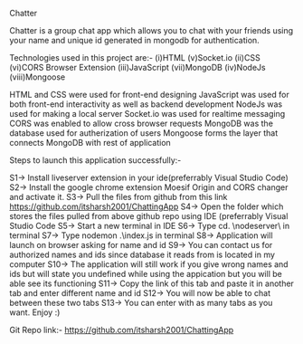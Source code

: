 Chatter 

Chatter is a group chat app which allows you to chat with your friends using your name and unique id generated 
in mongodb for authentication.

Technologies used in this project are:-
(i)HTML                 (v)Socket.io
(ii)CSS			            (vi)CORS Browser Extension
(iii)JavaScript		      (vii)MongoDB
(iv)NodeJs		          (viii)Mongoose

HTML and CSS were used for front-end designing
JavaScript was used for both front-end interactivity as well as backend development
NodeJs was used for making a local server
Socket.io was used for realtime messaging
CORS was enabled to allow cross browser requests
MongoDB was the database used for autherization of users
Mongoose forms the layer that connects MongoDB with rest of application

Steps to launch this application successfully:-

S1-> Install liveserver extension in your ide(preferrably Visual Studio Code)
S2-> Install the google chrome extension Moesif Origin and CORS changer and activate it.
S3-> Pull the files from github from this link  https://github.com/itsharsh2001/ChattingApp
S4-> Open the folder which stores the files pulled from above github repo using IDE (preferrably Visual Studio 
     Code 
S5-> Start a new terminal in IDE
S6-> Type cd. \nodeserver\     in terminal
S7-> Type   nodemon .\index.js  in terminal
S8-> Application will launch on browser asking for name and id
S9-> You can contact us for authorized names and ids since database it reads from is located in my computer
S10-> The application will still work if you give wrong names and ids but will state you undefined while using
      the appication but you will be able see its functioning
S11-> Copy the link of this tab and paste it in another tab and enter different name and id
S12-> You will now be able to chat between these two tabs
S13-> You can enter with as many tabs as you want. Enjoy :)


Git Repo link:-  https://github.com/itsharsh2001/ChattingApp
